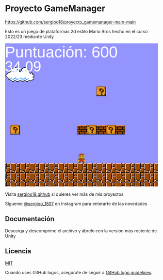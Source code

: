 # Proyecto GameManager

https://github.com/sergioo18/proyecto_gamemanager-main-main



Esto es un juego de plataformas 2d estilo Mario Bros hecho en el curso 2022/23 mediante Unity




![Mario](https://github.com/sergioo18/proyecto_gamemanager-main-main/blob/main/Captura_mario.PNG)



Visita [sergioo18.github](https://github.com/sergioo18) si quieres ver más de mis proyectos

Sígueme [@sergioo_1807](https://www.instagram.com/sergioo_1807?igsh=b2lrZXN1M290ODlr) en Instagram para enterarte de las novedades



## Documentación

Descarga y descomprime el archivo y ábrelo con la versión más reciente de Unity




## Licencia

[MIT](https://github.com/atom/atom/blob/master/LICENSE.md)

Cuando uses GitHub logos, asegúrate de seguir a [GitHub logo guidelines](https://github.com/logos).
